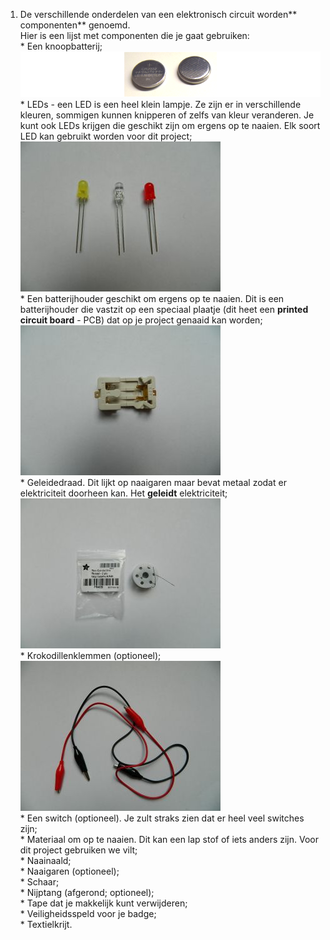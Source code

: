 1. De verschillende onderdelen van een elektronisch circuit worden** componenten** genoemd.  
   Hier is een lijst met componenten die je gaat gebruiken:  
   \* Een knoopbatterij;  
   ![](/nl/assets/batteries_100_202_650.png)  
   \* LEDs - een LED is een heel klein lampje. Ze zijn er in verschillende kleuren, sommigen kunnen knipperen of zelfs van kleur veranderen. Je kunt ook LEDs krijgen die geschikt zijn om ergens op te naaien. Elk soort LED kan gebruikt worden voor dit project;  
   ![](/assets/DSCN1113.JPG)  
   \* Een batterijhouder geschikt om ergens op te naaien. Dit is een batterijhouder die vastzit op een speciaal plaatje \(dit heet een **printed circuit board** - PCB\) dat op je project genaaid kan worden;  
   ![](/assets/DSCN1109.JPG)  
   \* Geleidedraad. Dit lijkt op naaigaren maar bevat metaal zodat er elektriciteit doorheen kan. Het **geleidt** elektriciteit;  
   ![](/assets/DSCN1119.JPG)  
   \* Krokodillenklemmen \(optioneel\);  
   ![](/assets/DSCN1118.JPG)  
   \* Een switch \(optioneel\). Je zult straks zien dat er heel veel switches zijn;  
   \* Materiaal om op te naaien. Dit kan een lap stof of iets anders zijn. Voor dit project gebruiken we vilt;  
   \* Naainaald;  
   \* Naaigaren \(optioneel\);  
   \* Schaar;  
   \* Nijptang \(afgerond; optioneel\);  
   \* Tape dat je makkelijk kunt verwijderen;  
   \* Veiligheidsspeld voor je badge;  
   \* Textielkrijt.



